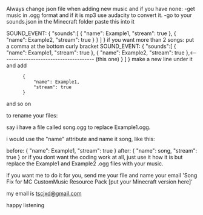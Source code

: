Always change json file when adding new music
and if you have none:
-get music in .ogg format and if it is mp3 use audacity to convert it.
-go to your sounds.json in the Minecraft folder
paste this into it

SOUND_EVENT: {
        "sounds":[
          {
              "name": Example1,
              "stream": true
          },
          {
              "name": Example2,
              "stream": true
          }
         }
      ]
   }
        if you want more than 2 songs:
put a comma at the bottom curly bracket
SOUND_EVENT: {
        "sounds":[
          {
              "name": Example1,
              "stream": true
          },
          {
              "name": Example2,
              "stream": true
          },<-------------------------------------- (this one)
         }
      ]
   }
make a new line under it and add

          {
              "name": Example1,
              "stream": true
          }
and so on

to rename your files:

say i have a file called song.ogg to replace Example1.ogg.

i would use the "name" attribute and name it song, like this:

before:
{
              "name": Example1,
              "stream": true
          }
after:
{
              "name": song,
              "stream": true
          }
or if you dont want the coding work at all, just use it how it is but replace the Example1 and Example2 .ogg files with your music.

if you want me to do it for you, send me your file and name your email 'Song Fix for MC CustomMusic Resource Pack [put your Minecraft version here]'

my email is tscjxd@gmail.com

happy listening
